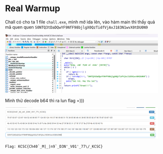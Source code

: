 # Real Warmup

Chall có cho ta 1 file ``chall.exe``, mình mở ida lên, vào hàm main thì thấy quả mã quen quen ``S0NTQ3tDaDQwYF9NfF98bjlgX0QzTidfVjAxJ183N1wvX0tDU0N9``

![1702786872364](image/Real_Warmup/1702786872364.png)

Mình thử decode b64 thì ra lun flag =)))

![1702786910422](image/Real_Warmup/1702786910422.png)

```
Flag: KCSC{Ch40`_M|_|n9`_D3N'_V01'_77\/_KCSC}
```